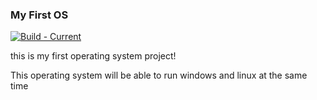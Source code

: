 ### My First OS

[![Build - Current](https://github.com/weeaudi/os/actions/workflows/make.yml/badge.svg)](https://github.com/weeaudi/os/actions/workflows/make.yml)

this is my first operating system project!


This operating system will be able to run windows and linux at the same time

